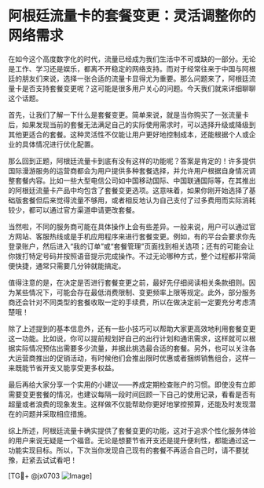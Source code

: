 # 阿根廷流量卡的套餐变更：灵活调整你的网络需求

在如今这个高度数字化的时代，流量已经成为我们生活中不可或缺的一部分。无论是工作、学习还是娱乐，都离不开稳定的网络支持。而对于经常往来于中国与阿根廷的朋友们来说，选择一张合适的流量卡显得尤为重要。那么问题来了，阿根廷流量卡是否支持套餐变更呢？这可能是很多用户关心的问题。今天我们就来详细聊聊这个话题。

首先，让我们了解一下什么是套餐变更。简单来说，就是当你购买了一张流量卡后，如果发现当前的套餐无法满足自己的实际使用需求时，可以选择升级或降级到其他更适合的套餐。这种灵活性不仅能让用户更好地控制成本，还能根据个人或企业的具体情况进行优化配置。

那么回到正题，阿根廷流量卡到底有没有这样的功能呢？答案是肯定的！许多提供国际漫游服务的运营商都会为用户提供多种套餐选择，并允许用户根据自身情况调整套餐内容。比如一些大型电信公司如中国移动国际、中国联通国际等，在其推出的阿根廷流量卡产品中均包含了套餐变更选项。这意味着，如果你刚开始选择了基础版套餐但后来觉得流量不够用，或者相反地认为自己支付了过多费用而实际消耗较少，都可以通过官方渠道申请更改套餐。

当然啦，不同的服务商可能在具体操作上会有些差异。一般来说，用户可以通过官方网站、客服热线或是手机应用程序来进行套餐变更。例如，有的平台会要求你先登录账户，然后进入“我的订单”或“套餐管理”页面找到相关选项；还有的可能会让你拨打特定号码并按照语音提示完成操作。不过无论哪种方式，整个过程都非常简便快捷，通常只需要几分钟就能搞定。

值得注意的是，在决定是否进行套餐变更之前，最好先仔细阅读相关条款细则。因为某些情况下，可能会存在最低消费限制、变更频率上限等规定。此外，部分服务商还会针对不同类型的套餐收取一定的手续费，所以在做决定前一定要充分考虑清楚哦！

除了上述提到的基本信息外，还有一些小技巧可以帮助大家更高效地利用套餐变更这一功能。比如说，你可以提前规划好自己的出行计划和通讯需求，这样就可以根据实际情况预估出需要多少流量，并据此挑选最合适的套餐。另外，也可以关注各大运营商推出的促销活动，有时候他们会推出限时优惠或者捆绑销售组合，这样一来既能节省开支又能享受更多权益。

最后再给大家分享一个实用的小建议——养成定期检查账户的习惯。即使没有立即需要变更套餐的情况，也建议每隔一段时间回顾一下自己的使用记录，看看是否有超量或者浪费的现象发生。这样做不仅能帮助你更好地掌控预算，还能及时发现潜在的问题并采取相应措施。

综上所述，阿根廷流量卡确实提供了套餐变更的功能，这对于追求个性化服务体验的用户来说无疑是一个福音。无论是想要节省开支还是提升便利性，都能通过这一功能实现目标。所以，下次当你发现自己现有的套餐不再适合自己时，请不要犹豫，赶紧去试试看吧！

[TG💪+ @jx0703 ![Image](https://github.com/user-attachments/assets/dbca1d08-cadb-493c-b0ec-ad6f7a83f270)]